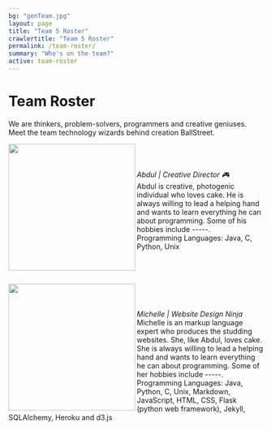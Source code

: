 ```yaml
---
bg: "genTeam.jpg"
layout: page
title: "Team 5 Roster"
crawlertitle: "Team 5 Roster"
permalink: /team-roster/
summary: "Who's on the team?"
active: team-roster
---
```

# Team Roster
We are thinkers, problem-solvers, programmers and creative geniuses. <br>Meet the team technology wizards behind creation BallStreet.

 <img src= "/CS2212-Team5/assets/images/profile.png" width = "250px"  align = "left"/><br><br>
 <br><i>Abdul | Creative Director :video_game:</i><br>
 Abdul is creative, photogenic individual who loves cake. He is always willing to lead a helping hand and wants to learn everything he can about programming. Some of his hobbies include -----.<br>
 Programming Languages: Java, C, Python, Unix<br>
 
 
 <br><br><br>
<img src= "/CS2212-Team5/assets/images/profileMichelle.png" width = "250px"  align = "left"/><br><br>
<br><i>Michelle | Website Design Ninja</i><br>
Michelle is an markup language expert who produces the studding websites. She, like Abdul, loves cake. She is always willing to lead a helping hand and wants to learn everything he can about programming. Some of her hobbies include -----.<br>
Programming Languages: Java, Python, C, Unix, Markdown, JavaScript, HTML, CSS, Flask (python web framework), Jekyll, SQLAlchemy, Heroku and d3.js


